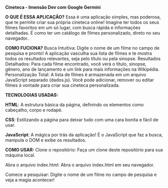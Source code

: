 **Cineteca - Imensão Dev com Google Germini**

**O QUE É ESSA APLICAÇÃO?**
Essa é uma aplicação simples, mas poderosa, que te permite criar sua própria cineteca online!  Imagine ter todos os seus filmes favoritos em um só lugar, com busca rápida e informações detalhadas. É como ter um catálogo de filmes personalizado, direto no seu navegador..



**COMO FUCIONA?**
Busca Intuitiva: Digite o nome de um filme no campo de pesquisa e pronto! A aplicação vasculha sua lista de filmes e te mostra todos os resultados relevantes, seja pelo título ou pela sinopse.
Resultados Detalhados: Para cada filme encontrado, você verá o título, sinopse, gênero, ano de lançamento e um link para mais informações na Wikipédia.
Personalização Total: A lista de filmes é armazenada em um arquivo JavaScript separado (dados.js). Você pode adicionar, remover ou editar filmes à vontade para criar sua cineteca personalizada.



**TECNOLOGIAS USADAS:**

**HTML**: A estrutura básica da página, definindo os elementos como cabeçalho, corpo e rodapé.

**CSS**: Estilizando a página para deixar tudo com uma cara bonita e fácil de usar.

**JavaScript**: A mágica por trás da aplicação! É o JavaScript que faz a busca, manipula o DOM e exibe os resultados.




**COMO USAR:**
Clone o repositório: Faça um clone deste repositório para sua máquina local.

Abra o arquivo index.html: Abra o arquivo index.html em seu navegador.

Comece a pesquisar: Digite o nome de um filme no campo de pesquisa e veja a magia acontecer!
